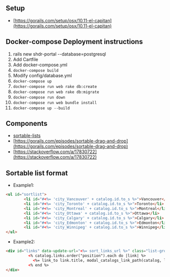 ## Setup
* [https://gorails.com/setup/osx/10.11-el-capitan](https://gorails.com/setup/osx/10.11-el-capitan)
## Docker-compose Deployment instructions
1. rails new shdr-portal --database=postgresql
2. Add Cartfile
3. Add docker-compose.yml
4. ```docker-compose build```
5. Modify config/database.yml
6. ```docker-compose up```
7. ```docker-compose run web rake db:create```
8. ```docker-compose run web rake db:migrate```
9. ```docker-compose run down```
10. ```docker-compose run web bundle install```
11. ```docker-compose up --build```
## Components
* [sortable-lists](http://railscasts.com/episodes/147-sortable-lists-revised?view=asciicast)
* [https://gorails.com/episodes/sortable-drag-and-drop](https://gorails.com/episodes/sortable-drag-and-drop)
* [https://stackoverflow.com/a/17830722](https://stackoverflow.com/a/17830722)
## Sortable list format
* Example1:
```html
<ul id="sortlist">
        <li id="#<%= 'city_Vancouver' + catalog.id.to_s %>">Vancouver</li>
        <li id="#<%= 'city_Toronto' + catalog.id.to_s %>">Toronto</li>
        <li id="#<%= 'city_Montreal' + catalog.id.to_s %>">Montreal</li>
        <li id="#<%= 'city_Ottawa' + catalog.id.to_s %>">Ottawa</li>
        <li id="#<%= 'city_Calgary' + catalog.id.to_s %>">Calgary</li>
        <li id="#<%= 'city_Edmonton' + catalog.id.to_s %>">Edmonton</li>
        <li id="#<%= 'city_Winnipeg' + catalog.id.to_s %>">Winnipeg</li>
</ul>
```
* Example2:
```html
<div id="links" data-update-url="<%= sort_links_url %>" class="list-group list-group-justified">
          <% catalog.links.order("position").each do |link| %>
            <%= link_to link.title, modal_catalogs_link_path(catalog, link), remote: true, title: link.content, 'id' => "link_"+link.id.to_s, 'class' => 'list-group-item', 'data-toggle' => 'tooltip', 'data-placement' => 'top' %>
          <% end %>
</div>
```

